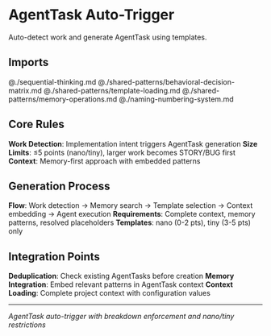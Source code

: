 # AgentTask Auto-Trigger

Auto-detect work and generate AgentTask using templates.

## Imports
@./sequential-thinking.md
@./shared-patterns/behavioral-decision-matrix.md
@./shared-patterns/template-loading.md
@./shared-patterns/memory-operations.md
@./naming-numbering-system.md

## Core Rules

**Work Detection**: Implementation intent triggers AgentTask generation
**Size Limits**: ≤5 points (nano/tiny), larger work becomes STORY/BUG first
**Context**: Memory-first approach with embedded patterns

## Generation Process

**Flow**: Work detection → Memory search → Template selection → Context embedding → Agent execution
**Requirements**: Complete context, memory patterns, resolved placeholders
**Templates**: nano (0-2 pts), tiny (3-5 pts) only

## Integration Points

**Deduplication**: Check existing AgentTasks before creation
**Memory Integration**: Embed relevant patterns in AgentTask context
**Context Loading**: Complete project context with configuration values

---
*AgentTask auto-trigger with breakdown enforcement and nano/tiny restrictions*
